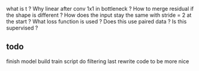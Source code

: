 what is t ?
Why linear after conv 1x1 in bottleneck ?
How to merge residual if the shape is different ?
How does the input stay the same with stride = 2 at the start ?
What loss function is used ? Does this use paired data ? Is this supervised ?

## todo
finish model
build train script
do filtering last
rewrite code to be more nice